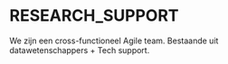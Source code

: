 # RESEARCH_SUPPORT
We zijn een cross-functioneel Agile team. Bestaande uit  datawetenschappers + Tech support. 
